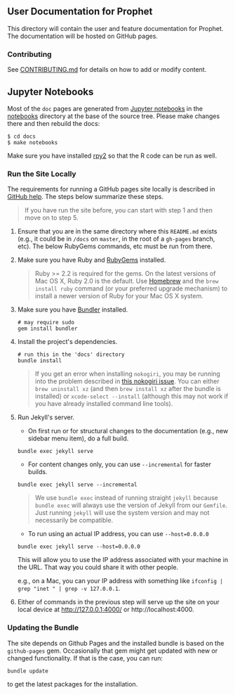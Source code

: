 ## User Documentation for Prophet

This directory will contain the user and feature documentation for Prophet. The documentation will be hosted on GitHub pages.

### Contributing

See [CONTRIBUTING.md](./CONTRIBUTING.md) for details on how to add or modify content.

## Jupyter Notebooks

Most of the `doc` pages are generated from [Jupyter notebooks](http://jupyter.org/) in the [notebooks](https://github.com/facebook/prophet/tree/master/notebooks) directory at the base of the source tree.  Please make changes there and then rebuild the docs:

```
$ cd docs
$ make notebooks
```

Make sure you have installed [rpy2](https://rpy2.bitbucket.io/) so that the R code can be run as well.

### Run the Site Locally

The requirements for running a GitHub pages site locally is described in [GitHub help](https://help.github.com/articles/setting-up-your-github-pages-site-locally-with-jekyll/#requirements). The steps below summarize these steps.

> If you have run the site before, you can start with step 1 and then move on to step 5.

1. Ensure that you are in the same directory where this `README.md` exists (e.g., it could be in `/docs` on `master`, in the root of a `gh-pages` branch, etc). The below RubyGems commands, etc must be run from there.

1. Make sure you have Ruby and [RubyGems](https://rubygems.org/) installed.

   > Ruby >= 2.2 is required for the gems. On the latest versions of Mac OS X, Ruby 2.0 is the
   > default. Use [Homebrew](http://brew.sh) and the `brew install ruby` command (or your
   > preferred upgrade mechanism) to install a newer version of Ruby for your Mac OS X system.

1. Make sure you have [Bundler](http://bundler.io/) installed.

    ```
    # may require sudo
    gem install bundler
    ```
1. Install the project's dependencies.

    ```
    # run this in the 'docs' directory
    bundle install
    ```

    > If you get an error when installing `nokogiri`, you may be running into the problem described
    > in [this nokogiri issue](https://github.com/sparklemotion/nokogiri/issues/1483). You can
    > either `brew uninstall xz` (and then `brew install xz` after the bundle is installed) or
    > `xcode-select --install` (although this may not work if you have already installed command
    > line tools).

1. Run Jekyll's server.

    - On first run or for structural changes to the documentation (e.g., new sidebar menu item), do a full build.

    ```
    bundle exec jekyll serve
    ```

    - For content changes only, you can use `--incremental` for faster builds.

    ```
    bundle exec jekyll serve --incremental
    ```

    > We use `bundle exec` instead of running straight `jekyll` because `bundle exec` will always use the version of Jekyll from our `Gemfile`. Just running `jekyll` will use the system version and may not necessarily be compatible.

    - To run using an actual IP address, you can use `--host=0.0.0.0`

    ```
    bundle exec jekyll serve --host=0.0.0.0
    ```

    This will allow you to use the IP address associated with your machine in the URL. That way you could share it with other people.

    e.g., on a Mac, you can your IP address with something like `ifconfig | grep "inet " | grep -v 127.0.0.1`.

1. Either of commands in the previous step will serve up the site on your local device at http://127.0.0.1:4000/ or http://localhost:4000.

### Updating the Bundle

The site depends on Github Pages and the installed bundle is based on the `github-pages` gem.
Occasionally that gem might get updated with new or changed functionality. If that is the case,
you can run:

```
bundle update
```

to get the latest packages for the installation.

